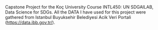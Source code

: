 Capstone Project for the Koç University Course INTL450: UN SDGAILAB, Data Science for SDGs.
All the DATA I have used for this project were gathered from Istanbul Buyuksehir Belediyesi Acik Veri Portali (https://data.ibb.gov.tr/).

